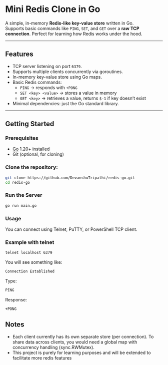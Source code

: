 # Mini Redis Clone in Go

A simple, in-memory **Redis-like key-value store** written in Go.  
Supports basic commands like `PING`, `SET`, and `GET` over a **raw TCP connection**. Perfect for learning how Redis works under the hood.

---

## Features

- TCP server listening on port `6379`.
- Supports multiple clients concurrently via goroutines.
- In-memory key-value store using Go maps.
- Basic Redis commands:
  - `PING` → responds with `+PONG`
  - `SET <key> <value>` → stores a value in memory
  - `GET <key>` → retrieves a value, returns `$-1` if key doesn’t exist
- Minimal dependencies: just the Go standard library.

---

## Getting Started

### Prerequisites

- [Go](https://golang.org/dl/) 1.20+ installed
- Git (optional, for cloning)

### Clone the repository:

```bash
git clone https://github.com/DevanshuTripathi/redis-go.git
cd redis-go
```
### Run the Server

```bash
go run main.go
```

### Usage
You can connect using Telnet, PuTTY, or PowerShell TCP client.

### Example with telnet

```bash
telnet localhost 6379
```

You will see something like:
```bash
Connection Established
```
Type:
```bash
PING
```
Response:
```bash
+PONG
```

## Notes
- Each client currently has its own separate store (per connection). To share data across clients, you would need a global map with concurrency handling (sync.RWMutex).
- This project is purely for learning purposes and will be extended to facilitate more redis features
